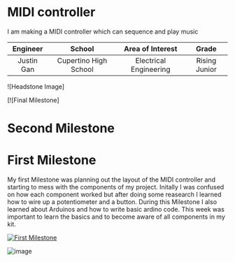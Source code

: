 ﻿# MIDI controller
I am making a MIDI controller which can sequence and play music

| **Engineer** | **School** | **Area of Interest** | **Grade** |
|:--:|:--:|:--:|:--:|
| Justin Gan |Cupertino High School | Electrical Engineering | Rising Junior 

![Headstone Image]


[![Final Milestone]

# Second Milestone



# First  Milestone

My first Milestone was planning out the layout of the MIDI controller and starting to mess with the components of my project. Initally I was confused on how each component worked but after doing some reasearch I learned how to wire up a potentiometer and a button. During this Milestone I also learned about Arduinos and how to write basic ardino code. This week was important to learn the basics and to become aware of all components in my kit. 

[![First Milestone](https://res.cloudinary.com/marcomontalbano/image/upload/v1628096129/video_to_markdown/images/youtube--uLcWY7BDT8o-c05b58ac6eb4c4700831b2b3070cd403.jpg)](https://www.youtube.com/watch?v=uLcWY7BDT8o "First Milestone")

![image](https://user-images.githubusercontent.com/67182775/127750551-2f761dd7-a20b-4f7d-b767-6cdd1d578a5d.png)


